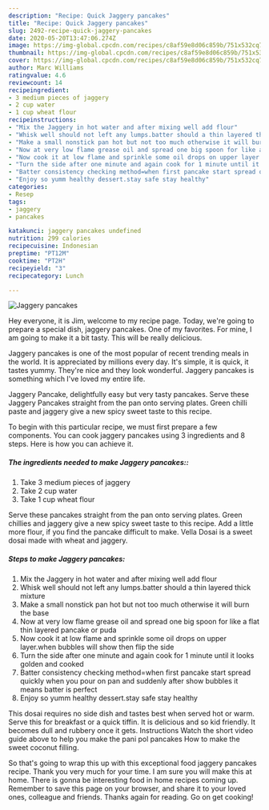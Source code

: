 ```yaml
---
description: "Recipe: Quick Jaggery pancakes"
title: "Recipe: Quick Jaggery pancakes"
slug: 2492-recipe-quick-jaggery-pancakes
date: 2020-05-20T13:47:06.274Z
image: https://img-global.cpcdn.com/recipes/c8af59e8d06c859b/751x532cq70/jaggery-pancakes-recipe-main-photo.jpg
thumbnail: https://img-global.cpcdn.com/recipes/c8af59e8d06c859b/751x532cq70/jaggery-pancakes-recipe-main-photo.jpg
cover: https://img-global.cpcdn.com/recipes/c8af59e8d06c859b/751x532cq70/jaggery-pancakes-recipe-main-photo.jpg
author: Marc Williams
ratingvalue: 4.6
reviewcount: 14
recipeingredient:
- 3 medium pieces of jaggery
- 2 cup water
- 1 cup wheat flour
recipeinstructions:
- "Mix the Jaggery in hot water and after mixing well add flour"
- "Whisk well should not left any lumps.batter should a thin layered thick mixture"
- "Make a small nonstick pan hot but not too much otherwise it will burn the base"
- "Now at very low flame grease oil and spread one big spoon for like a flat thin layered pancake or puda"
- "Now cook it at low flame and sprinkle some oil drops on upper layer.when bubbles will show then flip the side"
- "Turn the side after one minute and again cook for 1 minute until it looks golden and cooked"
- "Batter consistency checking method=when first pancake start spread quickly when you pour on pan and suddenly after show bubbles it means batter is perfect"
- "Enjoy so yumm healthy dessert.stay safe stay healthy"
categories:
- Resep
tags:
- jaggery
- pancakes

katakunci: jaggery pancakes undefined
nutrition: 299 calories
recipecuisine: Indonesian
preptime: "PT12M"
cooktime: "PT2H"
recipeyield: "3"
recipecategory: Lunch

---
```



![Jaggery pancakes](https://img-global.cpcdn.com/recipes/c8af59e8d06c859b/751x532cq70/jaggery-pancakes-recipe-main-photo.jpg)

Hey everyone, it is Jim, welcome to my recipe page. Today, we're going to prepare a special dish, jaggery pancakes. One of my favorites. For mine, I am going to make it a bit tasty. This will be really delicious.

Jaggery pancakes is one of the most popular of recent trending meals in the world. It is appreciated by millions every day. It's simple, it is quick, it tastes yummy. They're nice and they look wonderful. Jaggery pancakes is something which I've loved my entire life.

Jaggery Pancake, delightfully easy but very tasty pancakes. Serve these Jaggery Pancakes straight from the pan onto serving plates. Green chilli paste and jaggery give a new spicy sweet taste to this recipe.


To begin with this particular recipe, we must first prepare a few components. You can cook jaggery pancakes using 3 ingredients and 8 steps. Here is how you can achieve it.

##### The ingredients needed to make Jaggery pancakes::

1. Take 3 medium pieces of jaggery
1. Take 2 cup water
1. Take 1 cup wheat flour


Serve these pancakes straight from the pan onto serving plates. Green chillies and jaggery give a new spicy sweet taste to this recipe. Add a little more flour, if you find the pancake difficult to make. Vella Dosai is a sweet dosai made with wheat and jaggery. 

##### Steps to make Jaggery pancakes:

1. Mix the Jaggery in hot water and after mixing well add flour
1. Whisk well should not left any lumps.batter should a thin layered thick mixture
1. Make a small nonstick pan hot but not too much otherwise it will burn the base
1. Now at very low flame grease oil and spread one big spoon for like a flat thin layered pancake or puda
1. Now cook it at low flame and sprinkle some oil drops on upper layer.when bubbles will show then flip the side
1. Turn the side after one minute and again cook for 1 minute until it looks golden and cooked
1. Batter consistency checking method=when first pancake start spread quickly when you pour on pan and suddenly after show bubbles it means batter is perfect
1. Enjoy so yumm healthy dessert.stay safe stay healthy


This dosai requires no side dish and tastes best when served hot or warm. Serve this for breakfast or a quick tiffin. It is delicious and so kid friendly. It becomes dull and rubbery once it gets. Instructions Watch the short video guide above to help you make the pani pol pancakes How to make the sweet coconut filling. 

So that's going to wrap this up with this exceptional food jaggery pancakes recipe. Thank you very much for your time. I am sure you will make this at home. There is gonna be interesting food in home recipes coming up. Remember to save this page on your browser, and share it to your loved ones, colleague and friends. Thanks again for reading. Go on get cooking!
